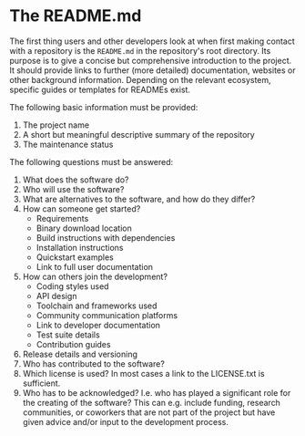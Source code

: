 # The README.md

The first thing users and other developers look at when first making contact with a repository is the `README.md`
in the repository's root directory.
Its purpose is to give a concise but comprehensive introduction to the project.
It should provide links to further (more detailed) documentation, websites or other background information.
Depending on the relevant ecosystem, specific guides or templates for READMEs exist.

The following basic information must be provided:

1. The project name
1. A short but meaningful descriptive summary of the repository
1. The maintenance status

The following questions must be answered:

1. What does the software do?
1. Who will use the software?
1. What are alternatives to the software, and how do they differ?
1. How can someone get started?
   * Requirements
   * Binary download location
   * Build instructions with dependencies
   * Installation instructions
   * Quickstart examples
   * Link to full user documentation
1. How can others join the development?
   * Coding styles used
   * API design
   * Toolchain and frameworks used
   * Community communication platforms
   * Link to developer documentation
   * Test suite details
   * Contribution guides
1. Release details and versioning
1. Who has contributed to the software?
1. Which license is used? In most cases a link to the LICENSE.txt is sufficient.
1. Who has to be acknowledged? I.e. who has played a significant role for the creating of the software?
  This can e.g. include funding, research communities, or coworkers that are not part of the project but
  have given advice and/or input to the development process.

